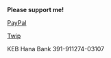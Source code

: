 **Please support me!**

[PayPal](https://paypal.me/ryubinkim)

[Twip](https://twip.kr/donate/publicstatic)

KEB Hana Bank 391-911274-03107
